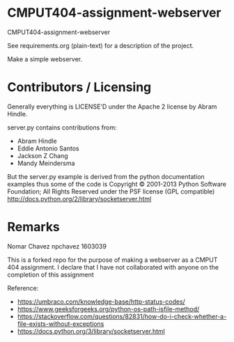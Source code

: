 CMPUT404-assignment-webserver
=============================

CMPUT404-assignment-webserver

See requirements.org (plain-text) for a description of the project.

Make a simple webserver.

Contributors / Licensing
========================

Generally everything is LICENSE'D under the Apache 2 license by Abram Hindle.

server.py contains contributions from:

* Abram Hindle
* Eddie Antonio Santos
* Jackson Z Chang
* Mandy Meindersma 

But the server.py example is derived from the python documentation
examples thus some of the code is Copyright © 2001-2013 Python
Software Foundation; All Rights Reserved under the PSF license (GPL
compatible) http://docs.python.org/2/library/socketserver.html

Remarks
========================
Nomar Chavez
npchavez
1603039

This is a forked repo for the purpose of making a webserver as a CMPUT 404 assignment.
I declare that I have not collaborated with anyone on the completion of this assignment

Reference:
* https://umbraco.com/knowledge-base/http-status-codes/
* https://www.geeksforgeeks.org/python-os-path-isfile-method/
* https://stackoverflow.com/questions/82831/how-do-i-check-whether-a-file-exists-without-exceptions
* https://docs.python.org/3/library/socketserver.html
